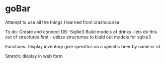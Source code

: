 # goBar
Attempt to use all the things I learned from crashcourse.

To do: 
Create and connect DB
	-Sqlite3
Build models of drinks
	-lets do this out of structures first
	- utilize structurtes to biuld out models for sqlite3


Functions:
Display inventory
give specifics on a specific beer by name or id

Stretch:
display in web form

